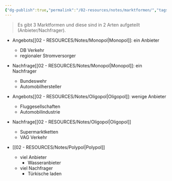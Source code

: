 ```yaml
---
{"dg-publish":true,"permalink":"/02-resources/notes/marktformen/","tags":["BWL"],"noteIcon":"","updated":"2025-09-05T10:12:30.000+02:00"}
---
```


>Es gibt 3 Marktformen und diese sind in 2 Arten aufgeteilt (Anbieter/Nachfrager).

- Angebots[[02 - RESOURCES/Notes/Monopol\|Monopol]]: ein Anbieter
	- DB Verkehr
	- regionaler Stromversorger
- Nachfrage[[02 - RESOURCES/Notes/Monopol\|Monopol]]: ein Nachfrager
	- Bundeswehr
	- Automobilhersteller

- Angebots[[02 - RESOURCES/Notes/Oligopol\|Oligopol]]: wenige Anbieter
	- Fluggesellschaften
	- Automobilindustrie
- Nachfrage[[02 - RESOURCES/Notes/Oligopol\|Oligopol]]
	- Supermarktketten
	- VAG Verkehr
	
- [[02 - RESOURCES/Notes/Polypol\|Polypol]]
	- viel Anbieter
		- Wasseranbieter
	- viel Nachfrager
		- Türkische laden